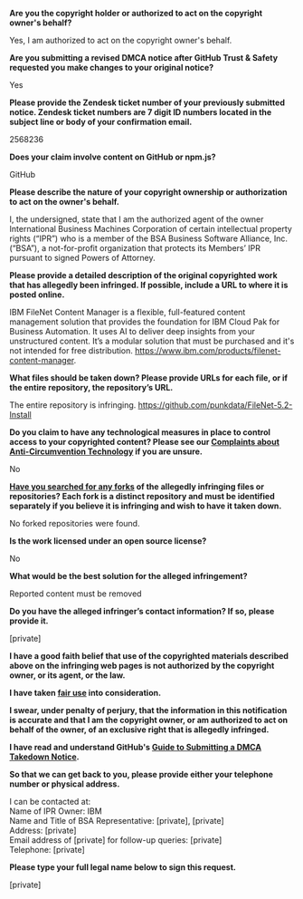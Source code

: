**Are you the copyright holder or authorized to act on the copyright owner's behalf?**

Yes, I am authorized to act on the copyright owner's behalf.

**Are you submitting a revised DMCA notice after GitHub Trust & Safety requested you make changes to your original notice?**

Yes

**Please provide the Zendesk ticket number of your previously submitted notice. Zendesk ticket numbers are 7 digit ID numbers located in the subject line or body of your confirmation email.**

2568236

**Does your claim involve content on GitHub or npm.js?**

GitHub

**Please describe the nature of your copyright ownership or authorization to act on the owner's behalf.**

I, the undersigned, state that I am the authorized agent of the owner International Business Machines Corporation <IBM> of certain intellectual property rights (“IPR”) who is a member of the BSA Business Software Alliance, Inc. (“BSA”), a not-for-profit organization that protects its Members’ IPR pursuant to signed Powers of Attorney.

**Please provide a detailed description of the original copyrighted work that has allegedly been infringed. If possible, include a URL to where it is posted online.**

IBM FileNet Content Manager is a flexible, full-featured content management solution that provides the foundation for IBM Cloud Pak for Business Automation. It uses AI to deliver deep insights from your unstructured content. It’s a modular solution that must be purchased and it's not intended for free distribution. https://www.ibm.com/products/filenet-content-manager.

**What files should be taken down? Please provide URLs for each file, or if the entire repository, the repository’s URL.**

The entire repository is infringing. https://github.com/punkdata/FileNet-5.2-Install

**Do you claim to have any technological measures in place to control access to your copyrighted content? Please see our <a href="https://docs.github.com/articles/guide-to-submitting-a-dmca-takedown-notice#complaints-about-anti-circumvention-technology">Complaints about Anti-Circumvention Technology</a> if you are unsure.**

No

**<a href="https://docs.github.com/articles/dmca-takedown-policy#b-what-about-forks-or-whats-a-fork">Have you searched for any forks</a> of the allegedly infringing files or repositories? Each fork is a distinct repository and must be identified separately if you believe it is infringing and wish to have it taken down.**

No forked repositories were found.

**Is the work licensed under an open source license?**

No

**What would be the best solution for the alleged infringement?**

Reported content must be removed

**Do you have the alleged infringer’s contact information? If so, please provide it.**

[private]

**I have a good faith belief that use of the copyrighted materials described above on the infringing web pages is not authorized by the copyright owner, or its agent, or the law.**

**I have taken <a href="https://www.lumendatabase.org/topics/22">fair use</a> into consideration.**

**I swear, under penalty of perjury, that the information in this notification is accurate and that I am the copyright owner, or am authorized to act on behalf of the owner, of an exclusive right that is allegedly infringed.**

**I have read and understand GitHub's <a href="https://docs.github.com/articles/guide-to-submitting-a-dmca-takedown-notice/">Guide to Submitting a DMCA Takedown Notice</a>.**

**So that we can get back to you, please provide either your telephone number or physical address.**

I can be contacted at:  
Name of IPR Owner: IBM  
Name and Title of BSA Representative: [private], [private]  
Address: [private]  
Email address of [private] for follow-up queries: [private]  
Telephone: [private]  

**Please type your full legal name below to sign this request.**

[private]  
